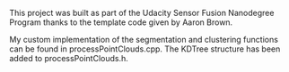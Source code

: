 This project was built as part of the Udacity Sensor Fusion Nanodegree Program thanks to the template code given by Aaron Brown.

My custom implementation of the segmentation and clustering functions can be found in processPointClouds.cpp. The KDTree structure has been added to processPointClouds.h.
